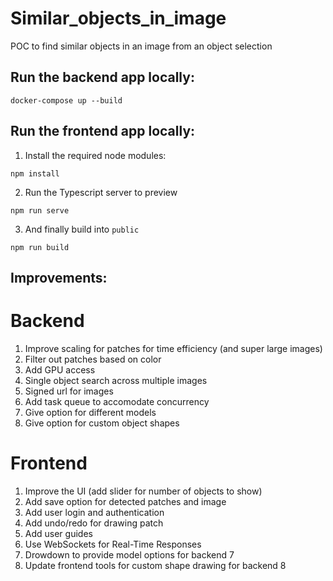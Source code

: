 # Similar_objects_in_image 

POC to find similar objects in an image from an object selection

## Run the backend app locally: 

```
docker-compose up --build
```

## Run the frontend app locally:

1. Install the required node modules:

```
npm install
```

2. Run the Typescript server to preview

```
npm run serve
```

3. And finally build into `public`

```
npm run build
```

## Improvements:

# Backend
1. Improve scaling for patches for time efficiency (and super large images)
2. Filter out patches based on color 
3. Add GPU access
4. Single object search across multiple images
5. Signed url for images
6. Add task queue to accomodate concurrency
7. Give option for different models
8. Give option for custom object shapes

# Frontend
1. Improve the UI (add slider for number of objects to show)
2. Add save option for detected patches and image
3. Add user login and authentication
4. Add undo/redo for drawing patch
5. Add user guides
6. Use WebSockets for Real-Time Responses
7. Drowdown to provide model options for backend 7
8. Update frontend tools for custom shape drawing for backend 8
